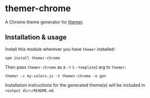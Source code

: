 # themer-chrome

A Chrome theme generator for [themer](https://github.com/mjswensen/themer).

## Installation & usage

Install this module wherever you have `themer` installed:

    npm install themer-chrome

Then pass `themer-chrome` as a `-t` (`--template`) arg to `themer`:

    themer -c my-colors.js -t themer-chrome -o gen

Installation instructions for the generated theme(s) will be included in `<output dir>/README.md`.
